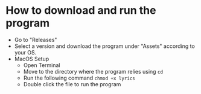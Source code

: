 # How to download and run the program
- Go to "Releases"
- Select a version and download the program under "Assets" according to your OS.
- MacOS Setup
  - Open Terminal
  - Move to the directory where the program relies using `cd`
  - Run the following command
    `chmod +x lyrics`
  - Double click the file to run the program
